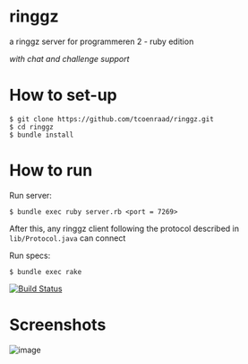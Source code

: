 ringgz
======

a ringgz server for programmeren 2 - ruby edition  

*with chat and challenge support*

How to set-up
=============

    $ git clone https://github.com/tcoenraad/ringgz.git
    $ cd ringgz
    $ bundle install

How to run
==========

Run server:

    $ bundle exec ruby server.rb <port = 7269>

After this, any ringgz client following the protocol described in `lib/Protocol.java` can connect

Run specs:

    $ bundle exec rake

[![Build Status](https://travis-ci.org/tcoenraad/ringgz.png?branch=master)](https://travis-ci.org/tcoenraad/ringgz)

Screenshots
===========

![image](http://i.imgur.com/LLkpM9d.png)
